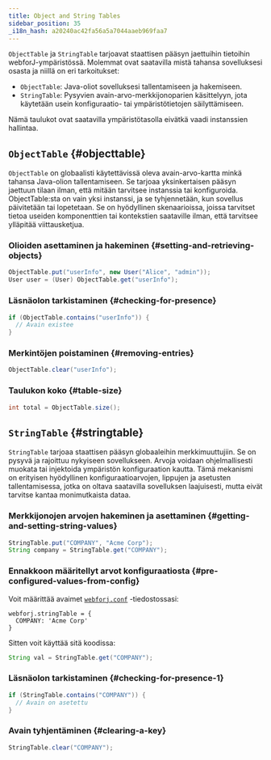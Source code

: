 ```yaml
---
title: Object and String Tables
sidebar_position: 35
_i18n_hash: a20240ac42fa56a5a7044aaeb969faa7
---
```

`ObjectTable` ja `StringTable` tarjoavat staattisen pääsyn jaettuihin tietoihin webforJ-ympäristössä. Molemmat ovat saatavilla mistä tahansa sovelluksesi osasta ja niillä on eri tarkoitukset:

- `ObjectTable`: Java-oliot sovelluksesi tallentamiseen ja hakemiseen.
- `StringTable`: Pysyvien avain-arvo-merkkijonoparien käsittelyyn, jota käytetään usein konfiguraatio- tai ympäristötietojen säilyttämiseen.

Nämä taulukot ovat saatavilla ympäristötasolla eivätkä vaadi instanssien hallintaa.

## `ObjectTable` {#objecttable}

`ObjectTable` on globaalisti käytettävissä oleva avain-arvo-kartta minkä tahansa Java-olion tallentamiseen. Se tarjoaa yksinkertaisen pääsyn jaettuun tilaan ilman, että mitään tarvitsee instanssia tai konfiguroida. ObjectTable:sta on vain yksi instanssi, ja se tyhjennetään, kun sovellus päivitetään tai lopetetaan.
Se on hyödyllinen skenaarioissa, joissa tarvitset tietoa useiden komponenttien tai kontekstien saataville ilman, että tarvitsee ylläpitää viittausketjua.

### Olioiden asettaminen ja hakeminen {#setting-and-retrieving-objects}

```java
ObjectTable.put("userInfo", new User("Alice", "admin"));
User user = (User) ObjectTable.get("userInfo");
```

### Läsnäolon tarkistaminen {#checking-for-presence}

```java
if (ObjectTable.contains("userInfo")) {
  // Avain existee
}
```

### Merkintöjen poistaminen {#removing-entries}

```java
ObjectTable.clear("userInfo");
```

### Taulukon koko {#table-size}

```java
int total = ObjectTable.size();
```

## `StringTable` {#stringtable}

`StringTable` tarjoaa staattisen pääsyn globaaleihin merkkimuuttujiin. Se on pysyvä ja rajoittuu nykyiseen sovellukseen. Arvoja voidaan ohjelmallisesti muokata tai injektoida ympäristön konfiguraation kautta.
Tämä mekanismi on erityisen hyödyllinen konfiguraatioarvojen, lippujen ja asetusten tallentamisessa, jotka on oltava saatavilla sovelluksen laajuisesti, mutta eivät tarvitse kantaa monimutkaista dataa.

### Merkkijonojen arvojen hakeminen ja asettaminen {#getting-and-setting-string-values}

```java
StringTable.put("COMPANY", "Acme Corp");
String company = StringTable.get("COMPANY");
```

### Ennakkoon määritellyt arvot konfiguraatiosta {#pre-configured-values-from-config}

Voit määrittää avaimet [`webforj.conf`](../configuration/properties#configuring-webforjconf) -tiedostossasi:

```
webforj.stringTable = {
  COMPANY: 'Acme Corp'
}
```

Sitten voit käyttää sitä koodissa:

```java
String val = StringTable.get("COMPANY");
```

### Läsnäolon tarkistaminen {#checking-for-presence-1}

```java
if (StringTable.contains("COMPANY")) {
  // Avain on asetettu
}
```

### Avain tyhjentäminen {#clearing-a-key}

```java
StringTable.clear("COMPANY");
```
